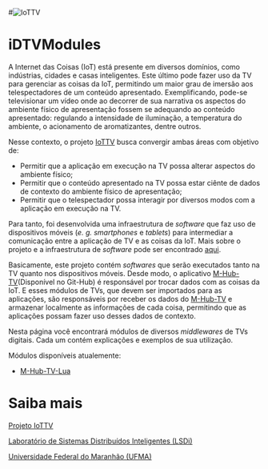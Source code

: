 #![IoTTV](http://lsdi.ufma.br/~dannepereira/images/iottv-mini.png)

# iDTVModules
A Internet das Coisas (IoT) está presente em diversos domínios, como indústrias, cidades e casas inteligentes. 
Este último pode fazer uso da TV para gerenciar as coisas da IoT, permitindo um maior grau de imersão aos telespectadores de um conteúdo apresentado. 
Exemplificando, pode-se televisionar um vídeo onde ao decorrer de sua narrativa os aspectos do ambiente físico de apresentação fossem se adequando ao conteúdo apresentado: 
regulando a intensidade de iluminação, a temperatura do ambiente, o acionamento de aromatizantes, dentre outros.

Nesse contexto, o projeto [IoTTV](http://www.lsdi.ufma.br/~iottv) busca convergir ambas áreas com objetivo de:
* Permitir que a aplicação em execução na TV possa alterar aspectos do ambiente físico; 
* Permitir que o conteúdo apresentado na TV possa estar ciênte de dados de contexto do ambiente físico de apresentação;
* Permitir que o telespectador possa interagir por diversos modos com a aplicação em execução na TV.

Para tanto, foi desenvolvida uma infraestrutura de *software* que faz uso de dispositivos móveis (*e. g. smartphones* e *tablets*) para intermediar a comunicação entre a aplicação de TV e as coisas da IoT. 
Mais sobre o projeto e a infraestrutura de *software* pode ser encontrado [aqui](http://www.lsdi.ufma.br/~iottv).

Basicamente, este projeto contém *softwares* que serão executados tanto na TV quanto nos dispositivos móveis. 
Desde modo, o aplicativo [M-Hub-TV](https://github.com/makleystonlsdi/MHubTV)(Disponível no Git-Hub) é responsável por trocar dados com as coisas da IoT. 
E esses módulos de TVs, que devem ser importados para as aplicações, são responsáveis por receber os dados do [M-Hub-TV](https://github.com/makleystonlsdi/MHubTV) e armazenar localmente as informações de cada coisa, permitindo que as aplicações possam fazer uso desses dados de contexto.

Nesta página você encontrará módulos de diversos *middlewares* de TVs digitais. 
Cada um contém explicações e exemplos de sua utilização.

Módulos disponíveis atualemente:
* [M-Hub-TV-Lua](https://github.com/makleystonlsdi/iDTVModules/tree/master/LuaModule)

# Saiba mais
[Projeto IoTTV](http://www.lsdi.ufma.br/~iottv)

[Laboratório de Sistemas Distribuídos Inteligentes (LSDi)](http://www.lsdi.ufma.br)

[Universidade Federal do Maranhão (UFMA)](http://www.ufma.br)
